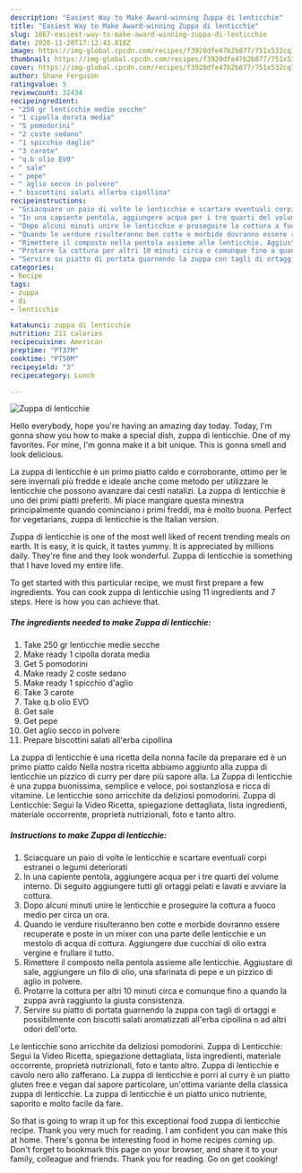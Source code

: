 ```yaml
---
description: "Easiest Way to Make Award-winning Zuppa di lenticchie"
title: "Easiest Way to Make Award-winning Zuppa di lenticchie"
slug: 1867-easiest-way-to-make-award-winning-zuppa-di-lenticchie
date: 2020-11-20T17:12:43.818Z
image: https://img-global.cpcdn.com/recipes/f3920dfe47b2b877/751x532cq70/zuppa-di-lenticchie-recipe-main-photo.jpg
thumbnail: https://img-global.cpcdn.com/recipes/f3920dfe47b2b877/751x532cq70/zuppa-di-lenticchie-recipe-main-photo.jpg
cover: https://img-global.cpcdn.com/recipes/f3920dfe47b2b877/751x532cq70/zuppa-di-lenticchie-recipe-main-photo.jpg
author: Shane Ferguson
ratingvalue: 5
reviewcount: 32434
recipeingredient:
- "250 gr lenticchie medie secche"
- "1 cipolla dorata media"
- "5 pomodorini"
- "2 coste sedano"
- "1 spicchio daglio"
- "3 carote"
- "q.b olio EVO"
- " sale"
- " pepe"
- " aglio secco in polvere"
- " biscottini salati allerba cipollina"
recipeinstructions:
- "Sciacquare un paio di volte le lenticchie e scartare eventuali corpi estranei o legumi deteriorati"
- "In una capiente pentola, aggiungere acqua per i tre quarti del volume interno. Di seguito aggiungere tutti gli ortaggi pelati e lavati e avviare la cottura."
- "Dopo alcuni minuti unire le lenticchie e proseguire la cottura a fuoco medio per circa un ora."
- "Quando le verdure risulteranno ben cotte e morbide dovranno essere recuperate e poste in un mixer con una parte delle lenticchie e un mestolo di acqua di cottura. Aggiungere due cucchiai di olio extra vergine e frullare il tutto."
- "Rimettere il composto nella pentola assieme alle lenticchie. Aggiustare di sale, aggiungere un filo di olio, una sfarinata di pepe e un pizzico di aglio in polvere."
- "Protarre la cottura per altri 10 minuti circa e comunque fino a quando la zuppa avrà raggiunto la giusta consistenza."
- "Servire su piatto di portata guarnendo la zuppa con tagli di ortaggi e possibilmente con biscotti salati aromatizzati all&#39;erba cipollina o ad altri odori dell&#39;orto."
categories:
- Recipe
tags:
- zuppa
- di
- lenticchie

katakunci: zuppa di lenticchie 
nutrition: 211 calories
recipecuisine: American
preptime: "PT37M"
cooktime: "PT50M"
recipeyield: "3"
recipecategory: Lunch

---
```



![Zuppa di lenticchie](https://img-global.cpcdn.com/recipes/f3920dfe47b2b877/751x532cq70/zuppa-di-lenticchie-recipe-main-photo.jpg)

Hello everybody, hope you're having an amazing day today. Today, I'm gonna show you how to make a special dish, zuppa di lenticchie. One of my favorites. For mine, I'm gonna make it a bit unique. This is gonna smell and look delicious.

La zuppa di lenticchie è un primo piatto caldo e corroborante, ottimo per le sere invernali più fredde e ideale anche come metodo per utilizzare le lenticchie che possono avanzare dai cesti natalizi. La zuppa di lenticchie è uno dei primi piatti preferiti. Mi piace mangiare questa minestra principalmente quando cominciano i primi freddi, ma è molto buona. Perfect for vegetarians, zuppa di lenticchie is the Italian version.

Zuppa di lenticchie is one of the most well liked of recent trending meals on earth. It is easy, it is quick, it tastes yummy. It is appreciated by millions daily. They're fine and they look wonderful. Zuppa di lenticchie is something that I have loved my entire life.


To get started with this particular recipe, we must first prepare a few ingredients. You can cook zuppa di lenticchie using 11 ingredients and 7 steps. Here is how you can achieve that.

<!--inarticleads1-->

##### The ingredients needed to make Zuppa di lenticchie:

1. Take 250 gr lenticchie medie secche
1. Make ready 1 cipolla dorata media
1. Get 5 pomodorini
1. Make ready 2 coste sedano
1. Make ready 1 spicchio d&#39;aglio
1. Take 3 carote
1. Take q.b olio EVO
1. Get  sale
1. Get  pepe
1. Get  aglio secco in polvere
1. Prepare  biscottini salati all&#39;erba cipollina


La zuppa di lenticchie è una ricetta della nonna facile da preparare ed è un primo piatto caldo Nella nostra ricetta abbiamo aggiunto alla zuppa di lenticchie un pizzico di curry per dare più sapore alla. La Zuppa di lenticchie è una zuppa buonissima, semplice e veloce, poi sostanziosa e ricca di vitamine. Le lenticchie sono arricchite da deliziosi pomodorini. Zuppa di Lenticchie: Segui la Video Ricetta, spiegazione dettagliata, lista ingredienti, materiale occorrente, proprietà nutrizionali, foto e tanto altro. 

<!--inarticleads2-->

##### Instructions to make Zuppa di lenticchie:

1. Sciacquare un paio di volte le lenticchie e scartare eventuali corpi estranei o legumi deteriorati
1. In una capiente pentola, aggiungere acqua per i tre quarti del volume interno. Di seguito aggiungere tutti gli ortaggi pelati e lavati e avviare la cottura.
1. Dopo alcuni minuti unire le lenticchie e proseguire la cottura a fuoco medio per circa un ora.
1. Quando le verdure risulteranno ben cotte e morbide dovranno essere recuperate e poste in un mixer con una parte delle lenticchie e un mestolo di acqua di cottura. Aggiungere due cucchiai di olio extra vergine e frullare il tutto.
1. Rimettere il composto nella pentola assieme alle lenticchie. Aggiustare di sale, aggiungere un filo di olio, una sfarinata di pepe e un pizzico di aglio in polvere.
1. Protarre la cottura per altri 10 minuti circa e comunque fino a quando la zuppa avrà raggiunto la giusta consistenza.
1. Servire su piatto di portata guarnendo la zuppa con tagli di ortaggi e possibilmente con biscotti salati aromatizzati all&#39;erba cipollina o ad altri odori dell&#39;orto.


Le lenticchie sono arricchite da deliziosi pomodorini. Zuppa di Lenticchie: Segui la Video Ricetta, spiegazione dettagliata, lista ingredienti, materiale occorrente, proprietà nutrizionali, foto e tanto altro. Zuppa di lenticchie e cavolo nero allo zafferano. La zuppa di lenticchie e porri al curry è un piatto gluten free e vegan dal sapore particolare, un&#39;ottima variante della classica zuppa di lenticchie. La zuppa di lenticchie è un piatto unico nutriente, saporito e molto facile da fare. 

So that is going to wrap it up for this exceptional food zuppa di lenticchie recipe. Thank you very much for reading. I am confident you can make this at home. There's gonna be interesting food in home recipes coming up. Don't forget to bookmark this page on your browser, and share it to your family, colleague and friends. Thank you for reading. Go on get cooking!
